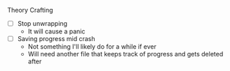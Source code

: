 Theory Crafting

- [ ] Stop unwrapping
  - It will cause a panic
- [ ] Saving progress mid crash
  - Not something I'll likely do for a while if ever
  - Will need another file that keeps track of progress and gets deleted after
